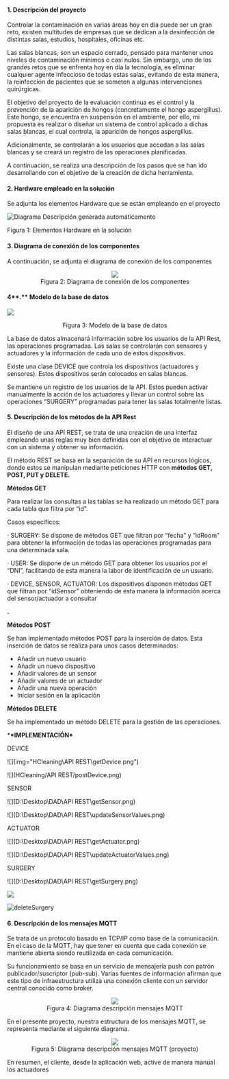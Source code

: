  

#### **1.**  **Descripción del proyecto** 

Controlar la contaminación en varias áreas hoy en día puede ser un gran reto, existen multitudes de empresas que se dedican a la desinfección de distintas salas, estudios, hospitales, oficinas etc. 

 

Las salas blancas, son un espacio cerrado, pensado para mantener unos niveles de contaminación mínimos o casi nulos. Sin embargo, uno de los grandes retos que se enfrenta hoy en día la tecnología, es eliminar cualquier agente infeccioso de todas estas salas, evitando de esta manera, la reinfección de pacientes que se someten a algunas intervenciones quirúrgicas. 

 

El objetivo del proyecto de la evaluación continua es el control y la prevención de la aparición de hongos (concretamente el hongo aspergillus). Este hongo, se encuentra en suspensión en el ambiente, por ello, mi propuesta es realizar o diseñar un sistema de control aplicado a dichas salas blancas, el cual controla, la aparición de hongos aspergillus.

 

Adicionalmente, se controlarán a los usuarios que accedan a las salas blancas y se creará un registro de las operaciones planificadas.

 

A continuación, se realiza una descripción de los pasos que se han ido desarrollando con el objetivo de la creación de dicha herramienta.

 



 

 

 

#### **2.**  **Hardware empleado en la solución**

 

Se adjunta los elementos Hardware que se están empleando en el proyecto

 

 

![Diagrama  Descripción generada automáticamente](file:///C:/Users/JOAQUIN/AppData/Local/Temp/msohtmlclip1/01/clip_image002.png)

 

Figura 1: Elementos Hardware en la solución



#### **3.**  **Diagrama de conexión de los componentes**

 

 

A continuación, se adjunta el diagrama de conexión de los componentes 

 <center><img src="API REST/DiagramaConexiones.jpg" />
     
 </center>

<center>Figura 2: Diagrama de conexión de los componentes</center>



 



 

#### 4**.**  Modelo de la base de datos



![](D:\Desktop\DAD\Proyecto\Entregable2\ModeloBaseDatos.png)

<center>
    Figura 3: Modelo de la base de datos 
</center>





  

La base de datos almacenará información sobre los usuarios de la API Rest, las operaciones programadas. Las salas se controlarán con sensores y actuadores y la información de cada uno de estos dispositivos. 

 

Existe una clase DEVICE que controla los dispositivos (actuadores y sensores). Estos dispositivos serán colocados en salas blancas. 

Se mantiene un registro de los usuarios de la API. Estos pueden activar manualmente la acción de los actuadores y llevar un control sobre las operaciones “SURGERY” programadas para tener las salas totalmente listas.

 

 



 

#### **5.**  **Descripción de los métodos de la API Rest**

 

El diseño de una API REST, se trata de una creación de una interfaz empleando unas reglas muy bien definidas con el objetivo de interactuar con un sistema y obtener su información.

 

El método REST se basa en la separación de su API en recursos lógicos, donde estos se manipulan mediante peticiones HTTP con **métodos GET, POST, PUT y DELETE.**

 

**Métodos GET**

 

Para realizar las consultas a las tablas se ha realizado un método GET para cada tabla que filtra por “id”. 

Casos específicos:

·    SURGERY: Se dispone de métodos GET que filtran por “fecha” y “idRoom” para obtener la información de todas las operaciones programadas para una determinada sala. 

 

·    USER: Se dispone de un método GET para obtener los usuarios por el “DNI”, facilitando de esta manera la labor de identificación de un usuario. 

 

·    DEVICE, SENSOR, ACTUATOR: Los dispositivos disponen métodos GET que filtran por “idSensor” obteniendo de esta manera la información acerca del sensor/actuador a consultar

**.**

 

**Métodos POST**

 

Se han implementado métodos POST para la inserción de datos. Esta inserción de datos se realiza para unos casos determinados:

- Añadir     un nuevo usuario
- Añadir     un nuevo dispositivo
- Añadir     valores de un sensor
- Añadir     valores de un actuador
- Añadir     una nueva operación
- Iniciar     sesión en la aplicación

 

 **Métodos DELETE**

 

Se ha implementado un método DELETE para la gestión de las operaciones.

 

 

***\*IMPLEMENTACIÓN\***

 DEVICE

![](img="HCleaning\API REST\getDevice.png")

![](HCleaning/API REST/postDevice.png)



SENSOR


![](D:\Desktop\DAD\API REST\getSensor.png)

![](D:\Desktop\DAD\API REST\updateSensorValues.png)



ACTUATOR

![](D:\Desktop\DAD\API REST\getActuator.png)

![](D:\Desktop\DAD\API REST\updateActuatorValues.png)

SURGERY

![](D:\Desktop\DAD\API REST\getSurgery.png)

![](HCleaning\APIRESTImages\postSurgery.png)

![deleteSurgery](https://user-images.githubusercontent.com/84814513/120941669-221ce080-c724-11eb-84ed-aa48834646c9.png)




#### **6.**  **Descripción de los mensajes MQTT**

 

Se trata de un protocolo basado en TCP/IP como base de la comunicación. En el caso de la MQTT, hay que tener en cuenta que cada conexión se mantiene abierta siendo reutilizada en cada comunicación.

 

Su funcionamiento se basa en un servicio de mensajería push con patrón publicador/suscriptor (pub-sub). Varias fuentes de información afirman que este tipo de infraestructura utiliza una conexión cliente con un servidor central conocido como broker.

<center><img src="D:\Desktop\DAD\Proyecto\Entregable2\MQTT1.png" />


 </center>

<center>
    Figura 4: Diagrama descripción mensajes MQTT 
</center> 

En el presente proyecto, nuestra estructura de los mensajes MQTT, se representa mediante el siguiente diagrama.

 

<center><img src="D:\Desktop\DAD\Proyecto\Entregable2\mqtt.jpg" />


 </center>

 <center>
     Figura 5: Diagrama descripción mensajes MQTT (proyecto)
 </center>

 

En resumen, el cliente, desde la aplicación web, active de manera manual los actuadores
